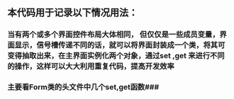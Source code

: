 ## 本代码用于记录以下情况用法： ##  

### 当有两个或多个界面控件布局大体相同， 但仅仅是一些成员变量，界面显示，信号槽传递不同的话，就可以将界面封装成一个类，将其可变得抽取出来，在主界面实例化两个对象，通过set ,get 来进行不同的操作，这样可以大大利用重复代码，提高开发效率 ###  
  
### 主要看Form类的头文件中几个set,get函数###


